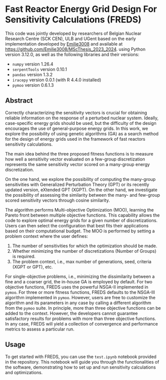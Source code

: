 
# Fast Reactor Energy Grid Design For Sensitivity Calculations (FREDS)
This code was jointly developed by researchers of Belgian Nuclear Research Centre (SCK CEN), ULB and UGent based on the early implementation developed by [Emilie3008](https://github.com/Emilie3008) and available at  https://github.com/Emilie3008/MScThesis_2023_2024. using Python version 3.12.0, as well as the following libraries and their versions:
- `numpy` version 1.26.4
- `serpentTools` version 0.10.1
- `pandas` version 1.3.2
- `iracepy` version 0.0.1 (with R 4.4.0 installed)
- `pymoo` version 0.6.1.3

## Abstract

Correctly characterizing the sensitivity vectors is crucial for obtaining reliable information on the response of a perturbed nuclear system. Ideally, case-specific energy grids should be used, but the difficulty of the design encourages the use of general-purpose energy grids. In this work, we explore the possibility of using genetic algorithms (GA) as a search method for the design of energy grids used in the framework of fast reactors sensitivity calculations.

The main idea behind the three proposed fitness functions is to measure how well a sensitivity vector evaluated on a few-group discretization represents the same sensitivity vector scored on a many-group energy discretization.

On the one hand, we explore the possibility of computing the many-group sensitivities with Generalized Perturbation Theory (GPT) or its recently updated version, eXtended GPT (XGPT). On the other hand, we investigate the possibility of assessing the similarity between the many- and few-group scored sensitivity vectors through cosine similarity.

The algorithm performs Multi-objective Optimization (MOO), learning the Pareto front between multiple objective functions. This capability allows the code to explore optimal energy grids for a given number of discretizations. Users can then select the configuration that best fits their applications based on their computational budget. The MOO is performed by setting a problem context where the user defines:
1. The number of sensitivities for which the optimization should be made.
2. Whether minimizing the number of discretizations (Number of Groups) is required.
3. The problem context, i.e., max number of generations, seed, criteria (XGPT or GPT), etc.

For single-objective problems, i.e., minimizing the dissimilarity between a fine and a coarser grid, the in-house GA is employed by default. For two objective functions, FREDS uses the powerful NSGA-II implemented in `pymoo`. For three or more fitness functions, FREDS defaults to the NSGA-III algorithm implemented in `pymoo`. However, users are free to customize the algorithm and its parameters in any case by calling a different algorithm from the `pymoo` suite. In principle, more than three objective functions can be added to the context. However, the developers cannot guarantee satisfactory results for problems with more than three objective functions. In any case, FREDS will yield a collection of convergence and performance metrics to assess a particular run.

## Usage
To get started with FREDS, you can use the `test.ipynb` notebook provided in the repository. This notebook will guide you through the functionalities of the software, demonstrating how to set up and run sensitivity calculations and optimizations.
